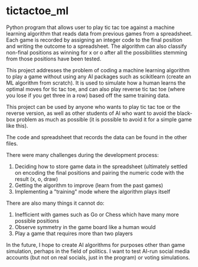 # tictactoe_ml
Python program that allows user to play tic tac toe against a machine learning algorithm that reads data from previous games from a spreadsheet. Each game is recorded by assigning an integer code to the final position and writing the outcome to a spreadsheet. The algorithm can also classify non-final positions as winning for x or o after all the possibilities stemming from those positions have been tested. 

This project addresses the problem of coding a machine learning algorithm to play a game without using any AI packages such as scikitlearn (create an ML algorithm from scratch). It is used to simulate how a human learns the optimal moves for tic tac toe, and can also play reverse tic tac toe (where you lose if you get three in a row) based off the same training data. 

This project can be used by anyone who wants to play tic tac toe or the reverse version, as well as other students of AI who want to avoid the black-box problem as much as possible (it is possible to avoid it for a simple game like this). 

The code and spreadsheet that records the data can be found in the other files.

There were many challenges during the development process:
1. Deciding how to store game data in the spreadsheet (ultimately settled on encoding the final positions and pairing the numeric code with the result (x, o, draw)
2. Getting the algorithm to improve (learn from the past games)
3. Implementing a "training" mode where the algorithm plays itself

There are also many things it cannot do:
1. Inefficient with games such as Go or Chess which have many more possible positions
2. Observe symmetry in the game board like a human would
3. Play a game that requires more than two players

In the future, I hope to create AI algorithms for purposes other than game simulation, perhaps in the field of politics. I want to test AI-run social media accounts (but not on real socials, just in the program) or voting simulations. 
